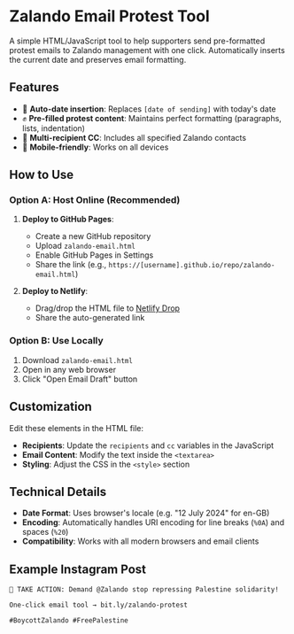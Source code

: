# Zalando Email Protest Tool

A simple HTML/JavaScript tool to help supporters send pre-formatted protest emails to Zalando management with one click. Automatically inserts the current date and preserves email formatting.

## Features

- 📅 **Auto-date insertion**: Replaces `[date of sending]` with today's date
- ✊ **Pre-filled protest content**: Maintains perfect formatting (paragraphs, lists, indentation)
- 📧 **Multi-recipient CC**: Includes all specified Zalando contacts
- 📱 **Mobile-friendly**: Works on all devices

## How to Use

### Option A: Host Online (Recommended)
1. **Deploy to GitHub Pages**:
   - Create a new GitHub repository
   - Upload `zalando-email.html`
   - Enable GitHub Pages in Settings
   - Share the link (e.g., `https://[username].github.io/repo/zalando-email.html`)

2. **Deploy to Netlify**:
   - Drag/drop the HTML file to [Netlify Drop](https://app.netlify.com/drop)
   - Share the auto-generated link

### Option B: Use Locally
1. Download `zalando-email.html`
2. Open in any web browser
3. Click "Open Email Draft" button

## Customization
Edit these elements in the HTML file:
- **Recipients**: Update the `recipients` and `cc` variables in the JavaScript
- **Email Content**: Modify the text inside the `<textarea>`
- **Styling**: Adjust the CSS in the `<style>` section

## Technical Details
- **Date Format**: Uses browser's locale (e.g. "12 July 2024" for en-GB)
- **Encoding**: Automatically handles URI encoding for line breaks (`%0A`) and spaces (`%20`)
- **Compatibility**: Works with all modern browsers and email clients

## Example Instagram Post
```plaintext
📢 TAKE ACTION: Demand @Zalando stop repressing Palestine solidarity! 

One-click email tool → bit.ly/zalando-protest 

#BoycottZalando #FreePalestine
